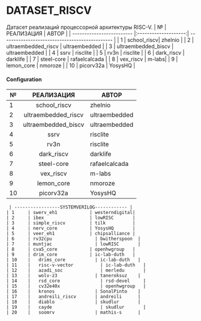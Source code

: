 # DATASET_RISCV
Датасет реализаций процессорной архитектуры RISC-V.
	| № | РЕАЛИЗАЦИЯ | АВТОР | 
	| ------------------------- |:--------------------:| ---------------------------------------------- |
	| 1 | school_riscv| zhelnio |
	| 2 | ultraembedded_riscv | ultraembedded | 
	| 3 | ultraembedded_biscv | ultraembedded |
	| 4 | ssrv | risclite |
	| 5 | rv3n | risclite |
	| 6 | dark_riscv | darklife |
	| 7 | steel-core | rafaelcalcada |
	| 8 | vex_riscv | m-labs|
	| 9 | lemon_core | nmoroze |
	| 10 | picorv32a | YosysHQ |
	
#### Configuration

| №                | РЕАЛИЗАЦИЯ          | АВТОР                                   |
| ------------------------- |:--------------------:| ----------------------------------------------|
| 1             | school_riscv                  | zhelnio    |
| 2               | ultraembedded_riscv                  | ultraembedded         |
| 3           | ultraembedded_biscv                  | ultraembedded          |
| 4        | ssrv                  | risclite                 |
| 5       | rv3n                  | risclite             |
| 6        | dark_riscv                  | darklife        |
| 7    | steel-core                  | rafaelcalcada       |
| 8 | vex_riscv                  | m-labs          |
| 9           | lemon_core                  | nmoroze       |
| 10         | picorv32a                  | YosysHQ                |



 	 | -----------------SYSTEMVERILOG------------ |
	| 1		| swerv_eh1	           | westerndigital|
	| 2		| ibex	               | lowRISC       |
	| 3		| simple_riscv	       | tilk          |
	| 4		| nerv_core	           | YosysHQ       |
	| 5		| veer_eh1	           | chipsalliance |
	| 6		| rv32cpu	             | bwitherspoon  |
	| 7		| muntjac	             | lowRISC       |
	| 8		| cva5_core	           | openhwgroup   |
	| 9		| drim_core	           | ic-lab-duth   |
	| 10	|	drims_core	         | ic-lab-duth   |
	| 11	|	risc-v-vector	       | ic-lab-duth   |
	| 12	|	azadi_soc	           | merledu       |
	| 13	|	wolv-z3	             | taneroksuz    |
	| 14	|	rsd_core	           | rsd-devel     |
	| 15	|	cv32e40x	           | openhwgroup   |
	| 16	|	kronos	             | SonalPinto    |
	| 17	|	andreili_riscv	     | andreili      |
	| 18	|	diablo	             | skudlur       | 
	| 19	|	cayde	               | skudlur       | 
	| 20	|	soomrv	             | mathis-s      |

